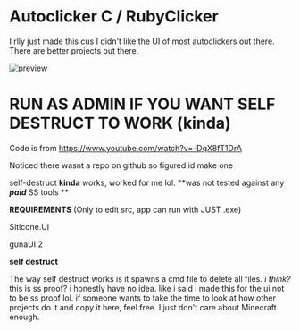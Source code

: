 # Autoclicker C / RubyClicker

I rlly just made this cus I didn't like the UI of most autoclickers out there. There are better projects out there. 

![preview](https://i.ibb.co/tCwMvLX/Deepin-Screenshot-select-area-20220527012059.png)

# **RUN AS ADMIN IF YOU WANT SELF DESTRUCT TO WORK (kinda)**

Code is from https://www.youtube.com/watch?v=-DqX8fT1DrA

Noticed there wasnt a repo on github so figured id make one

self-destruct **kinda** works, worked for me lol. **was not tested against any _**paid**_ SS tools **

**REQUIREMENTS** (Only to edit src, app can run with JUST .exe)

Siticone.UI 

gunaUI.2


**self destruct**

The way self destruct works is it spawns a cmd file to delete all files. *i think?* this is ss proof? i honestly have no idea. like i said i made this for the ui not to be ss proof lol. if someone wants to take the time to look at how other projects do it and copy it here, feel free. I just don't care about Minecraft enough.
